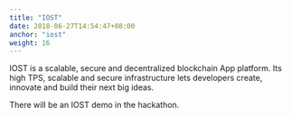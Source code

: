 ```yaml
---
title: "IOST"
date: 2018-06-27T14:54:47+08:00
anchor: "iost"
weight: 16
---
```


IOST is a scalable, secure and decentralized blockchain App platform. Its high TPS, scalable and secure infrastructure lets developers create, innovate and build their next big ideas.

There will be an IOST demo in the hackathon.